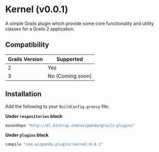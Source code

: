 # Kernel (v0.0.1)

A simple Grails plugin which provide some core functionality and utility classes for a Grails 2 application.

## Compatibility

Grails Version | Supported
--------- | ---------
2         |  Yes
3         |  No (Coming soon)

## Installation

Add the following to your `BuildConfig.groovy` file:

**Under `respositories` block**

```groovy
mavenRepo "http://dl.bintray.com/wizpanda/grails-plugins"
```

**Under `plugins` block**

```groovy
compile "com.wizpanda.plugins:kernel:0.0.1"
```